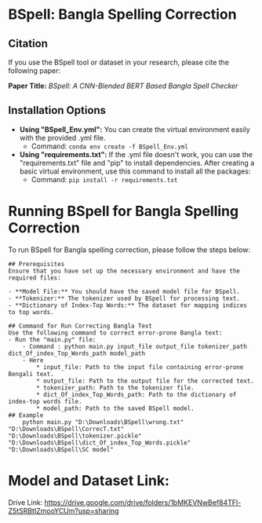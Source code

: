 # BSpell: Bangla Spelling Correction

## Citation
If you use the BSpell tool or dataset in your research, please cite the following paper:

**Paper Title:** *BSpell: A CNN-Blended BERT Based Bangla Spell Checker*

## Installation Options
- **Using "BSpell_Env.yml":** You can create the virtual environment easily with the provided .yml file.
    - Command: `conda env create -f BSpell_Env.yml`
- **Using "requirements.txt":** If the .yml file doesn't work, you can use the "requirements.txt" file and "pip" to install dependencies. After creating a basic virtual environment, use this command to install all the packages:
    - Command: `pip install -r requirements.txt`

# Running BSpell for Bangla Spelling Correction
To run BSpell for Bangla spelling correction, please follow the steps below:

    ## Prerequisites
    Ensure that you have set up the necessary environment and have the required files:

    - **Model File:** You should have the saved model file for BSpell.
    - **Tokenizer:** The tokenizer used by BSpell for processing text.
    - **Dictionary of Index-Top Words:** The dataset for mapping indices to top words.

    ## Command for Run Correcting Bangla Text
    Use the following command to correct error-prone Bangla text:
    - Run the "main.py" file:
        - Command : python main.py input_file output_file tokenizer_path dict_Of_index_Top_Words_path model_path
        - Here 
            * input_file: Path to the input file containing error-prone Bengali text.
            * output_file: Path to the output file for the corrected text.
            * tokenizer_path: Path to the tokenizer file.
            * dict_Of_index_Top_Words_path: Path to the dictionary of index-top words file.
            * model_path: Path to the saved BSpell model.
    ## Example
        python main.py "D:\Downloads\BSpell\wrong.txt" "D:\Downloads\BSpell\CorrecT.txt" "D:\Downloads\BSpell\tokenizer.pickle" "D:\Downloads\BSpell\dict_Of_index_Top_Words.pickle" "D:\Downloads\BSpell\SC model"

# Model and Dataset Link:
Drive Link: https://drive.google.com/drive/folders/1bMKEVNwBef84TFl-Z5tSRBtIZmooYCUm?usp=sharing
